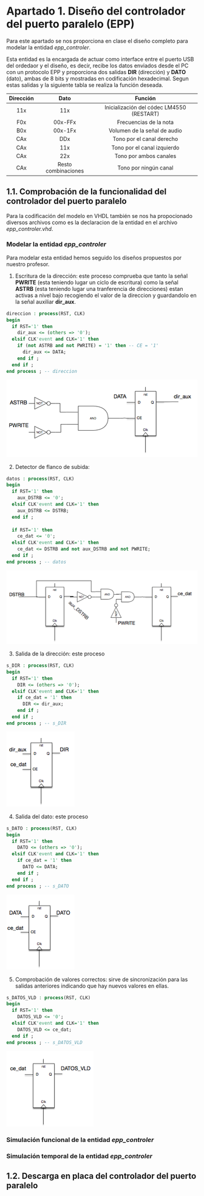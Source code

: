 # Apartado 1. Diseño del controlador del puerto paralelo (EPP)
Para este apartado se nos proporciona en clase el diseño completo para modelar la entidad *epp_controler*.

Esta entidad es la encargada de actuar como interface entre el puerto USB del ordedaor y el diseño, es decir, recibe los datos enviados desde el PC con un protocolo EPP y proporciona dos salidas **DIR** (dirección) y **DATO** (dato), ambas de 8 bits y mostradas en codificación hexadecimal. Segun estas salidas y la siguiente tabla se realiza la función deseada.

| Dirección | Dato                | Función                          |
|:---------:|:-------------------:|:--------------------------------:|
| 11x       | 11x                 | Inicialización del códec LM4550 (RESTART) |
| F0x       | 00x-FFx             | Frecuencias de la nota           |
| B0x       | 00x-1Fx             | Volumen de la señal de audio     |
| CAx       | DDx                 | Tono por el canal derecho        |
| CAx       | 11x                 | Tono por el canal izquierdo      |
| CAx       | 22x                 | Tono por ambos canales           |
| CAx       | Resto combinaciones | Tono por ningún canal            |

## 1.1. Comprobación de la funcionalidad del controlador del puerto paralelo
Para la codificación del modelo en VHDL también se nos ha propocionado diversos archivos como es la declaracion de la entidad en el archivo *epp_controler.vhd*.

### Modelar la entidad *epp_controler*
Para modelar esta entidad hemos seguido los diseños propuestos por nuestro profesor.

1. Escritura de la dirección: este proceso comprueba que tanto la señal **PWRITE** (esta teniendo lugar un ciclo de escritura) como la señal **ASTRB** (esta teniendo lugar una tranferencia de direcciones) estan activas a nivel bajo recogiendo el valor de la direccion y guardandolo en la señal auxiliar **dir_aux**.

```vhdl
direccion : process(RST, CLK)
begin
  if RST='1' then
    dir_aux <= (others => '0');
  elsif CLK'event and CLK='1' then
    if (not ASTRB and not PWRITE) = '1' then -- CE = '1'
      dir_aux <= DATA;
    end if ;
  end if ;
end process ; -- direccion
```

![alt text](imgs/dir_aux.png)


2. Detector de flanco de subida:

```vhdl
datos : process(RST, CLK)
begin
  if RST='1' then
    aux_DSTRB <= '0';
  elsif CLK'event and CLK='1' then
    aux_DSTRB <= DSTRB;
  end if ;

  if RST='1' then
    ce_dat <= '0';
  elsif CLK'event and CLK='1' then
    ce_dat <= DSTRB and not aux_DSTRB and not PWRITE;
  end if ;
end process ; -- datos
```

![alt text](imgs/ce_dat.png)


3. Salida de la dirección: este proceso

```vhdl
s_DIR : process(RST, CLK)
begin
  if RST='1' then
    DIR <= (others => '0');
  elsif CLK'event and CLK='1' then
    if ce_dat = '1' then
      DIR <= dir_aux;
    end if ;
  end if ;
end process ; -- s_DIR
```

![alt text](imgs/DIR.png)


4. Salida del dato: este proceso

```vhdl
s_DATO : process(RST, CLK)
begin
  if RST='1' then
    DATO <= (others => '0');
  elsif CLK'event and CLK='1' then
    if ce_dat = '1' then
      DATO <= DATA;
    end if ;
  end if ;
end process ; -- s_DATO
```

![alt text](imgs/DATO.png)


5. Comprobación de valores correctos: sirve de sincronización para las salidas anteriores indicando que hay nuevos valores en ellas.

```vhdl
s_DATOS_VLD : process(RST, CLK)
begin
  if RST='1' then
    DATOS_VLD <= '0';
  elsif CLK'event and CLK='1' then
    DATOS_VLD <= ce_dat;
  end if ;
end process ; -- s_DATOS_VLD
```

![alt text](imgs/DATOS_VLD.png)

### Simulación funcional de la entidad *epp_controler*

### Simulación temporal de la entidad *epp_controler*


## 1.2. Descarga en placa del controlador del puerto paralelo
